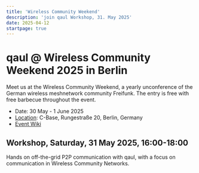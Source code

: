 ```yaml
---
title: 'Wireless Community Weekend'
description: 'join qaul Workshop, 31. May 2025'
date: 2025-04-12
startpage: true
---
```


# qaul @ Wireless Community Weekend 2025 in Berlin

Meet us at the Wireless Community Weekend, a yearly unconference of the German wireless meshnetwork community Freifunk.
The entry is free with free barbecue throughout the event.

* Date: 30 May - 1 June 2025
* [Location](https://www.openstreetmap.org/?box=yes&bbox=13.42013%2C52.51297%2C13.42013%2C52.51297#map=19/52.51297/13.42013): C-Base, Rungestraße 20, Berlin, Germany
* [Event Wiki](https://wiki.freifunk.net/Wireless_Community_Weekend_2025)


## Workshop, Saturday, 31 May 2025, 16:00-18:00

Hands on off-the-grid P2P communication with qaul, with a focus on communication in Wireless Community Networks.
